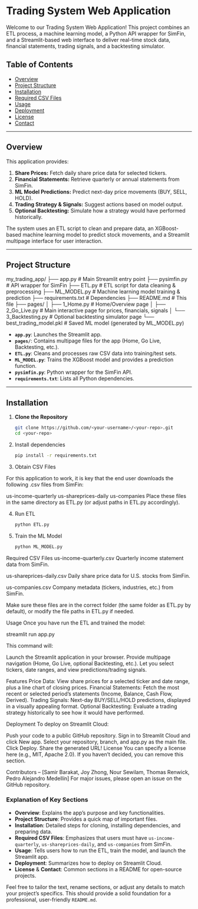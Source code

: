 # Trading System Web Application

Welcome to our Trading System Web Application! This project combines an ETL process, a machine learning model, a Python API wrapper for SimFin, and a Streamlit-based web interface to deliver real-time stock data, financial statements, trading signals, and a backtesting simulator.

## Table of Contents

- [Overview](#overview)
- [Project Structure](#project-structure)
- [Installation](#installation)
- [Required CSV Files](#required-csv-files)
- [Usage](#usage)
- [Deployment](#deployment)
- [License](#license)
- [Contact](#contact)

---

## Overview

This application provides:
1. **Share Prices:** Fetch daily share price data for selected tickers.
2. **Financial Statements:** Retrieve quarterly or annual statements from SimFin.
3. **ML Model Predictions:** Predict next-day price movements (BUY, SELL, HOLD).
4. **Trading Strategy & Signals:** Suggest actions based on model output.
5. **Optional Backtesting:** Simulate how a strategy would have performed historically.

The system uses an ETL script to clean and prepare data, an XGBoost-based machine learning model to predict stock movements, and a Streamlit multipage interface for user interaction.

---

## Project Structure
my_trading_app/ ├── app.py # Main Streamlit entry point ├── pysimfin.py # API wrapper for SimFin ├── ETL.py # ETL script for data cleaning & preprocessing ├── ML_MODEL.py # Machine learning model training & prediction ├── requirements.txt # Dependencies ├── README.md # This file ├── pages/ │ ├── 1_Home.py # Home/Overview page │ ├── 2_Go_Live.py # Main interactive page for prices, financials, signals │ └── 3_Backtesting.py # Optional backtesting simulator page └── best_trading_model.pkl # Saved ML model (generated by ML_MODEL.py)


- **`app.py`**: Launches the Streamlit app.
- **`pages/`**: Contains multipage files for the app (Home, Go Live, Backtesting, etc.).
- **`ETL.py`**: Cleans and processes raw CSV data into training/test sets.
- **`ML_MODEL.py`**: Trains the XGBoost model and provides a prediction function.
- **`pysimfin.py`**: Python wrapper for the SimFin API.
- **`requirements.txt`**: Lists all Python dependencies.

---

## Installation

1. **Clone the Repository**

   ```bash
   git clone https://github.com/<your-username>/<your-repo>.git
   cd <your-repo>
   
2. Install dependencies
   ```bash
   pip install -r requirements.txt

3. Obtain CSV Files

For this application to work, it is key that the end user downloads the following .csv files from SimFin:

us-income-quarterly
us-shareprices-daily
us-companies
Place these files in the same directory as ETL.py (or adjust paths in ETL.py accordingly).

4. Run ETL
   ```bash
   python ETL.py

5. Train the ML Model
   ```bash
   python ML_MODEL.py

Required CSV Files
us-income-quarterly.csv
Quarterly income statement data from SimFin.

us-shareprices-daily.csv
Daily share price data for U.S. stocks from SimFin.

us-companies.csv
Company metadata (tickers, industries, etc.) from SimFin.

Make sure these files are in the correct folder (the same folder as ETL.py by default), or modify the file paths in ETL.py if needed.

Usage
Once you have run the ETL and trained the model:

streamlit run app.py

This command will:

Launch the Streamlit application in your browser.
Provide multipage navigation (Home, Go Live, optional Backtesting, etc.).
Let you select tickers, date ranges, and view predictions/trading signals.

Features
Price Data: View share prices for a selected ticker and date range, plus a line chart of closing prices.
Financial Statements: Fetch the most recent or selected period’s statements (Income, Balance, Cash Flow, Derived).
Trading Signals: Next-day BUY/SELL/HOLD predictions, displayed in a visually appealing format.
Optional Backtesting: Evaluate a trading strategy historically to see how it would have performed.

Deployment
To deploy on Streamlit Cloud:

Push your code to a public GitHub repository.
Sign in to Streamlit Cloud and click New app.
Select your repository, branch, and app.py as the main file.
Click Deploy.
Share the generated URL!
License
You can specify a license here (e.g., MIT, Apache 2.0). If you haven’t decided, you can remove this section.

Contributors – [Samir Barakat, Joy Zhong, Nour Sewilam, Thomas Renwick, Pedro Alejandro Medellín]
For major issues, please open an issue on the GitHub repository.


### Explanation of Key Sections

- **Overview**: Explains the app’s purpose and key functionalities.  
- **Project Structure**: Provides a quick map of important files.  
- **Installation**: Detailed steps for cloning, installing dependencies, and preparing data.  
- **Required CSV Files**: Emphasizes that users must have `us-income-quarterly`, `us-shareprices-daily`, and `us-companies` from SimFin.  
- **Usage**: Tells users how to run the ETL, train the model, and launch the Streamlit app.  
- **Deployment**: Summarizes how to deploy on Streamlit Cloud.  
- **License** & **Contact**: Common sections in a README for open-source projects.

Feel free to tailor the text, rename sections, or adjust any details to match your project’s specifics. This should provide a solid foundation for a professional, user-friendly `README.md`.

